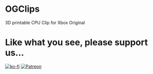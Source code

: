 # OGClips


3D printable CPU Clip for Xbox Original


# Like what you see, please support us...

[![ko-fi](https://img.shields.io/badge/Ko--fi-F96854?style=for-the-badge&logo=kofi&logoColor=white)](https://ko-fi.com/J3J7L5UMN)
[![Patreon](https://img.shields.io/badge/Patreon-F96854?style=for-the-badge&logo=patreon&logoColor=white)](https://www.patreon.com/teamresurgent)
